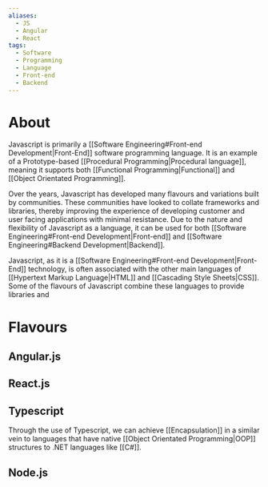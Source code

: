 ```yaml
---
aliases:
  - JS
  - Angular
  - React
tags:
  - Software
  - Programming
  - Language
  - Front-end
  - Backend
---
```

# About
Javascript is primarily a [[Software Engineering#Front-end Development|Front-End]] software programming language. It is an example of a Prototype-based [[Procedural Programming|Procedural language]], meaning it supports both [[Functional Programming|Functional]] and [[Object Orientated Programming]].

Over the years, Javascript has developed many flavours and variations built by communities. These communities have looked to collate frameworks and libraries, thereby improving the experience of developing customer and user facing applications with minimal resistance. Due to the nature and flexibility of Javascript as a language, it can be used for both [[Software Engineering#Front-end Development|Front-end]] and [[Software Engineering#Backend Development|Backend]].

Javascript, as it is a [[Software Engineering#Front-end Development|Front-End]] technology, is often associated with the other main languages of [[Hypertext Markup Language|HTML]] and [[Cascading Style Sheets|CSS]]. Some of the flavours of Javascript combine these languages to provide libraries and 
# Flavours
## Angular.js
## React.js
## Typescript
Through the use of Typescript, we can achieve [[Encapsulation]] in a similar vein to languages that have native [[Object Orientated Programming|OOP]] structures to .NET languages like [[C#]].
## Node.js